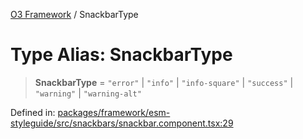 [O3 Framework](../API.md) / SnackbarType

# Type Alias: SnackbarType

> **SnackbarType** = `"error"` \| `"info"` \| `"info-square"` \| `"success"` \| `"warning"` \| `"warning-alt"`

Defined in: [packages/framework/esm-styleguide/src/snackbars/snackbar.component.tsx:29](https://github.com/UjjawalPrabhat/openmrs-esm-core/blob/main/packages/framework/esm-styleguide/src/snackbars/snackbar.component.tsx#L29)
